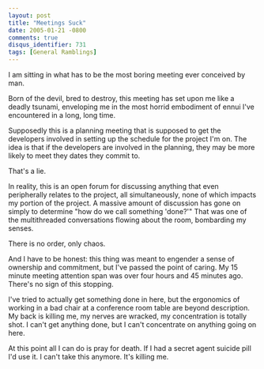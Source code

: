 ```yaml
---
layout: post
title: "Meetings Suck"
date: 2005-01-21 -0800
comments: true
disqus_identifier: 731
tags: [General Ramblings]
---
```

I am sitting in what has to be the most boring meeting ever conceived by
man.
 
 Born of the devil, bred to destroy, this meeting has set upon me like a
deadly tsunami, enveloping me in the most horrid embodiment of ennui
I've encountered in a long, long time.
 
 Supposedly this is a planning meeting that is supposed to get the
developers involved in setting up the schedule for the project I'm on.
The idea is that if the developers are involved in the planning, they
may be more likely to meet they dates they commit to.
 
 That's a lie.
 
 In reality, this is an open forum for discussing anything that even
peripherally relates to the project, all simultaneously, none of which
impacts my portion of the project. A massive amount of discussion has
gone on simply to determine "how do we call something 'done?'" That was
one of the multithreaded conversations flowing about the room,
bombarding my senses.
 
 There is no order, only chaos.
 
 And I have to be honest: this thing was meant to engender a sense of
ownership and commitment, but I've passed the point of caring. My 15
minute meeting attention span was over four hours and 45 minutes ago.
There's no sign of this stopping.
 
 I've tried to actually get something done in here, but the ergonomics
of working in a bad chair at a conference room table are beyond
description. My back is killing me, my nerves are wracked, my
concentration is totally shot. I can't get anything done, but I can't
concentrate on anything going on here.
 
 At this point all I can do is pray for death. If I had a secret agent
suicide pill I'd use it. I can't take this anymore. It's killing me.

